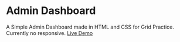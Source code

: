 # Admin Dashboard

A Simple Admin Dashboard made in HTML and CSS for Grid Practice. Currently no responsive.
[Live Demo](https://abdulmoeez060.github.io/admin-dashboard/)
